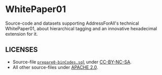 # WhitePaper01
Source-code and datasets supporting AddressForAll's technical WhitePaper01, about hierarchical tagging and an innovative hexadecimal extension for it.

## LICENSES

* Source-file [`prepare0-binCodes.sql`](sql/prepare0-binCodes.sql) under  [CC-BY-NC-SA](https://creativecommons.org/licenses/by-nc-sa/4.0/deed.pt-br).
* All other source-files under [APACHE 2.0](https://www.apache.org/licenses/LICENSE-2.0).
